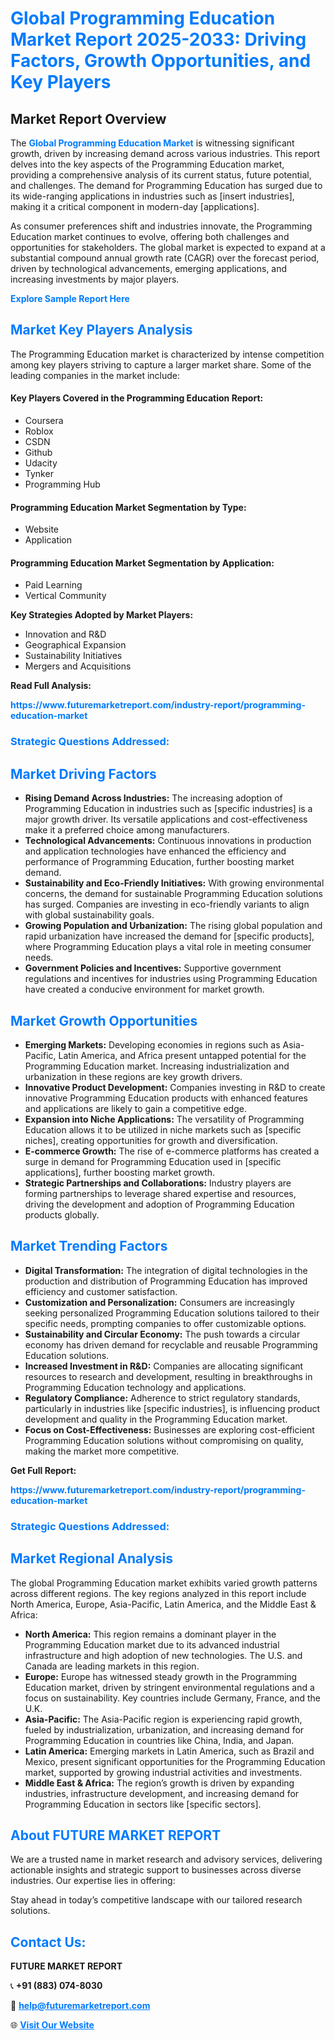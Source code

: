 <h1 style="color: #007BFF;">Global Programming Education Market Report 2025-2033: Driving Factors, Growth Opportunities, and Key Players</h1>

<section id="overview">
<h2>Market Report Overview</h2>
<p>The <a href="https://www.futuremarketreport.com/industry-report/programming-education-market" style="color: #007BFF; text-decoration: none;"><strong>Global Programming Education Market</strong></a> is witnessing significant growth, driven by increasing demand across various industries. This report delves into the key aspects of the Programming Education market, providing a comprehensive analysis of its current status, future potential, and challenges. The demand for Programming Education has surged due to its wide-ranging applications in industries such as [insert industries], making it a critical component in modern-day [applications].</p>
<p>As consumer preferences shift and industries innovate, the Programming Education market continues to evolve, offering both challenges and opportunities for stakeholders. The global market is expected to expand at a substantial compound annual growth rate (CAGR) over the forecast period, driven by technological advancements, emerging applications, and increasing investments by major players.</p>
</section>

<section id="overview">
<p><a href="https://www.futuremarketreport.com/request-sample/reportId=53365" style="color: #007BFF; text-decoration: none;"><strong>Explore Sample Report Here</strong></a></p>
</section>

<section id="key-players">
<h2 style="color: #007BFF;">Market Key Players Analysis</h2>
<p>The Programming Education market is characterized by intense competition among key players striving to capture a larger market share. Some of the leading companies in the market include:</p>
<h4>Key Players Covered in the Programming Education Report:</h4>
<ul><li>Coursera</li><li>Roblox</li><li>CSDN</li><li>Github</li><li>Udacity</li><li>Tynker</li><li>Programming Hub</li></ul>
<h4>Programming Education Market Segmentation by Type:</h4>
<ul><li>Website</li><li>Application</li></ul>

<h4>Programming Education Market Segmentation by Application:</h4>
<ul><li>Paid Learning</li><li>Vertical Community</li></ul>
<p><strong>Key Strategies Adopted by Market Players:</strong></p>
<ul>
<li>Innovation and R&D</li>
<li>Geographical Expansion</li>
<li>Sustainability Initiatives</li>
<li>Mergers and Acquisitions</li>
</ul>
</section>

<section>
<p><strong>Read Full Analysis: </strong></p><a href="https://www.futuremarketreport.com/industry-report/programming-education-market" style="color: #007BFF; text-decoration: none;"><strong>https://www.futuremarketreport.com/industry-report/programming-education-market</strong></a>
<h3 style="color: #007BFF;">Strategic Questions Addressed:</h3>
</section>

<section id="driving-factors">
<h2 style="color: #007BFF;">Market Driving Factors</h2>
<ul>
<li><strong>Rising Demand Across Industries:</strong> The increasing adoption of Programming Education in industries such as [specific industries] is a major growth driver. Its versatile applications and cost-effectiveness make it a preferred choice among manufacturers.</li>
<li><strong>Technological Advancements:</strong> Continuous innovations in production and application technologies have enhanced the efficiency and performance of Programming Education, further boosting market demand.</li>
<li><strong>Sustainability and Eco-Friendly Initiatives:</strong> With growing environmental concerns, the demand for sustainable Programming Education solutions has surged. Companies are investing in eco-friendly variants to align with global sustainability goals.</li>
<li><strong>Growing Population and Urbanization:</strong> The rising global population and rapid urbanization have increased the demand for [specific products], where Programming Education plays a vital role in meeting consumer needs.</li>
<li><strong>Government Policies and Incentives:</strong> Supportive government regulations and incentives for industries using Programming Education have created a conducive environment for market growth.</li>
</ul>
</section>

<section id="growth-opportunities">
<h2 style="color: #007BFF;">Market Growth Opportunities</h2>
<ul>
<li><strong>Emerging Markets:</strong> Developing economies in regions such as Asia-Pacific, Latin America, and Africa present untapped potential for the Programming Education market. Increasing industrialization and urbanization in these regions are key growth drivers.</li>
<li><strong>Innovative Product Development:</strong> Companies investing in R&D to create innovative Programming Education products with enhanced features and applications are likely to gain a competitive edge.</li>
<li><strong>Expansion into Niche Applications:</strong> The versatility of Programming Education allows it to be utilized in niche markets such as [specific niches], creating opportunities for growth and diversification.</li>
<li><strong>E-commerce Growth:</strong> The rise of e-commerce platforms has created a surge in demand for Programming Education used in [specific applications], further boosting market growth.</li>
<li><strong>Strategic Partnerships and Collaborations:</strong> Industry players are forming partnerships to leverage shared expertise and resources, driving the development and adoption of Programming Education products globally.</li>
</ul>
</section>

<section id="trending-factors">
<h2 style="color: #007BFF;">Market Trending Factors</h2>
<ul>
<li><strong>Digital Transformation:</strong> The integration of digital technologies in the production and distribution of Programming Education has improved efficiency and customer satisfaction.</li>
<li><strong>Customization and Personalization:</strong> Consumers are increasingly seeking personalized Programming Education solutions tailored to their specific needs, prompting companies to offer customizable options.</li>
<li><strong>Sustainability and Circular Economy:</strong> The push towards a circular economy has driven demand for recyclable and reusable Programming Education solutions.</li>
<li><strong>Increased Investment in R&D:</strong> Companies are allocating significant resources to research and development, resulting in breakthroughs in Programming Education technology and applications.</li>
<li><strong>Regulatory Compliance:</strong> Adherence to strict regulatory standards, particularly in industries like [specific industries], is influencing product development and quality in the Programming Education market.</li>
<li><strong>Focus on Cost-Effectiveness:</strong> Businesses are exploring cost-efficient Programming Education solutions without compromising on quality, making the market more competitive.</li>
</ul>
</section>

<section>
<p><strong>Get Full Report: </strong></p><a href="https://www.futuremarketreport.com/industry-report/programming-education-market" style="color: #007BFF; text-decoration: none;"><strong>https://www.futuremarketreport.com/industry-report/programming-education-market</strong></a>
<h3 style="color: #007BFF;">Strategic Questions Addressed:</h3>
</section>


<section id="regional-analysis">
<h2 style="color: #007BFF;">Market Regional Analysis</h2>
<p>The global Programming Education market exhibits varied growth patterns across different regions. The key regions analyzed in this report include North America, Europe, Asia-Pacific, Latin America, and the Middle East & Africa:</p>
<ul>
<li><strong>North America:</strong> This region remains a dominant player in the Programming Education market due to its advanced industrial infrastructure and high adoption of new technologies. The U.S. and Canada are leading markets in this region.</li>
<li><strong>Europe:</strong> Europe has witnessed steady growth in the Programming Education market, driven by stringent environmental regulations and a focus on sustainability. Key countries include Germany, France, and the U.K.</li>
<li><strong>Asia-Pacific:</strong> The Asia-Pacific region is experiencing rapid growth, fueled by industrialization, urbanization, and increasing demand for Programming Education in countries like China, India, and Japan.</li>
<li><strong>Latin America:</strong> Emerging markets in Latin America, such as Brazil and Mexico, present significant opportunities for the Programming Education market, supported by growing industrial activities and investments.</li>
<li><strong>Middle East & Africa:</strong> The region’s growth is driven by expanding industries, infrastructure development, and increasing demand for Programming Education in sectors like [specific sectors].</li>
</ul>
</section>

<footer>
<h2 style="color: #007BFF;">About FUTURE MARKET REPORT</h2>
<p>We are a trusted name in market research and advisory services, delivering actionable insights and strategic support to businesses across diverse industries. Our expertise lies in offering:</p>

<p>Stay ahead in today’s competitive landscape with our tailored research solutions.</p>

<h2 style="color: #007BFF;">Contact Us:</h2>
<p><strong>FUTURE MARKET REPORT</strong></p>
<p>📞 <strong>+91 (883) 074-8030</strong></p>
<p>📧 <strong><a href="mailto:help@futuremarketreport.com" style="color: #007BFF;">help@futuremarketreport.com</a></strong></p>
<p>🌐 <strong><a href="https://www.futuremarketreport.com/" style="color: #007BFF;">Visit Our Website</a></strong></p>
</footer>